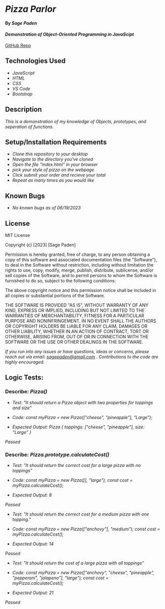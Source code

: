 # _Pizza Parlor_

#### By _**Sage Paden**_

#### _Demonstration of Object-Oriented Programming in JavaScipt_

[GitHub Repo](https://github.com/sagepaden/pizza-parlor.git)

## Technologies Used

* _JavaScript_
* _HTML_
* _CSS_
* _VS Code_
* _Bootstrap_

## Description

_This is a demonstration of my knowledge of Objects, prototypes, and seperation of functions._

## Setup/Installation Requirements

* _Clone this repository to your desktop_
* _Navigate to the directory you've cloned_
* _Open the file "index.html" in your browser_
* _pick your style of pizza on the webpage_
* _Click submit your order and recieve your total_
* _Repeat as many times as you would like_

## Known Bugs

* _No known bugs as of 06/19/2023_

## License

MIT License

Copyright (c) [2023] [Sage Paden]

Permission is hereby granted, free of charge, to any person obtaining a copy
of this software and associated documentation files (the "Software"), to deal
in the Software without restriction, including without limitation the rights
to use, copy, modify, merge, publish, distribute, sublicense, and/or sell
copies of the Software, and to permit persons to whom the Software is
furnished to do so, subject to the following conditions:

The above copyright notice and this permission notice shall be included in all
copies or substantial portions of the Software.

THE SOFTWARE IS PROVIDED "AS IS", WITHOUT WARRANTY OF ANY KIND, EXPRESS OR
IMPLIED, INCLUDING BUT NOT LIMITED TO THE WARRANTIES OF MERCHANTABILITY,
FITNESS FOR A PARTICULAR PURPOSE AND NONINFRINGEMENT. IN NO EVENT SHALL THE
AUTHORS OR COPYRIGHT HOLDERS BE LIABLE FOR ANY CLAIM, DAMAGES OR OTHER
LIABILITY, WHETHER IN AN ACTION OF CONTRACT, TORT OR OTHERWISE, ARISING FROM,
OUT OF OR IN CONNECTION WITH THE SOFTWARE OR THE USE OR OTHER DEALINGS IN THE
SOFTWARE.


_If you run into any issues or have questions, ideas or concerns, please reach out via email: sagepaden@gmail.com .  Contributions to the code are highly encouraged._


## Logic Tests:


### Describe: _Pizza()_

* _Test:_ 
_"It should return a Pizza object with two properties for toppings and size"_

* _Code:_ 
_const myPizza = new Pizza(["cheese", "pineapple"], "Large");_

* _Expected Output:_ 
_Pizza { toppings: ["cheese", "pineapple"], size: "Large" }_

*Passed*



### Describe: _Pizza.prototype.calculateCost()_

* _Test:_ 
_"It should return the correct cost for a large pizza with no toppings"_

* _Code:_
_const myPizza = new Pizza([], "large");_
_const cost = myPizza.calculateCost();_

* _Expected Output:_
_8_

*Passed*


* _Test:_ 
_"It should return the correct cost for a medium pizza with one topping."_

* _Code:_
_const myPizza = new Pizza(["anchovy"], "medium");_
_const cost = myPizza.calculateCost();_

* _Expected Output:_
_14_

*Passed*

* _Test:_ 
_"It should return the cost of a large pizza with all toppings"_

* _Code:_
_const myPizza = new Pizza(["anchovy", "cheese", "pineapple", "pepperoni", "jalapeno"], "large");_
_const cost = myPizza.calculateCost();_

* _Expected Output:_ 
_21_

*Passed*

